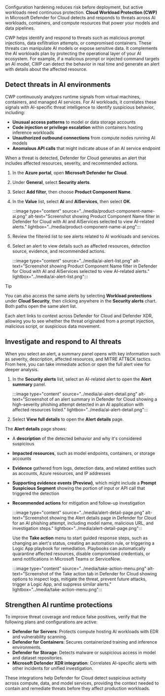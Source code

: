 Configuration hardening reduces risk before deployment, but active workloads need continuous protection. **Cloud Workload Protection (CWP)** in Microsoft Defender for Cloud detects and responds to threats across AI workloads, containers, and compute resources that power your models and data pipelines.

CWP helps identify and respond to threats such as malicious prompt injections, data exfiltration attempts, or compromised containers. These threats can manipulate AI models or expose sensitive data. It complements the AI workloads plan by protecting the operational layer of your AI ecosystem. For example, if a malicious prompt or injected command targets an AI model, CWP can detect the behavior in real time and generate an alert with details about the affected resource.

## Detect threats in AI environments

CWP continuously analyzes runtime signals from virtual machines, containers, and managed AI services. For AI workloads, it correlates these signals with AI-specific threat intelligence to identify suspicious behavior, including:

- **Unusual access patterns** to model or data storage accounts
- **Code injection or privilege escalation** within containers hosting inference workloads
- **Unauthorized outbound connections** from compute nodes running AI models
- **Anomalous API calls** that might indicate abuse of an AI service endpoint

When a threat is detected, Defender for Cloud generates an alert that includes affected resources, severity, and recommended actions.

1. In the **Azure portal**, open **Microsoft Defender for Cloud**.
1. Under **General**, select **Security alerts**.
1. Select **Add filter**, then choose **Product Component Name**.
1. In the **Value** list, select **AI** and **AIServices**, then select **OK**.

   :::image type="content" source="../media/product-component-name-ai.png" alt-text="Screenshot showing Product Component Name filter in Defender for Cloud with AI and AIServices selected to view AI-related alerts." lightbox="../media/product-component-name-ai.png":::

1. Review the filtered list to see alerts related to AI workloads and services.
1. Select an alert to view details such as affected resources, detection source, evidence, and recommended actions.

   :::image type="content" source="../media/ai-alert-list.png" alt-text="Screenshot showing Product Component Name filter in Defender for Cloud with AI and AIServices selected to view AI-related alerts." lightbox="../media/ai-alert-list.png":::

> [!TIP]
> You can also access the same alerts by selecting **Workload protections** under **Cloud Security**, then clicking anywhere in the **Security alerts** chart. Both paths open the same alert list.

Each alert links to context across Defender for Cloud and Defender XDR, allowing you to see whether the threat originated from a prompt injection, malicious script, or suspicious data movement.

## Investigate and respond to AI threats

When you select an alert, a summary panel opens with key information such as severity, description, affected resources, and MITRE ATT&CK tactics. From here, you can take immediate action or open the full alert view for deeper analysis.

1. In the **Security alerts** list, select an AI-related alert to open the **Alert summary** panel.

   :::image type="content" source="../media/ai-alert-detail.png" alt-text="Screenshot of an alert summary in Defender for Cloud showing a high-severity phishing attempt detected in an AI application with affected resources listed." lightbox="../media/ai-alert-detail.png":::

1. Select **View full details** to open the **Alert details** page.

The **Alert details** page shows:

- A **description** of the detected behavior and why it's considered suspicious
- **Impacted resources**, such as model endpoints, containers, or storage accounts
- **Evidence** gathered from logs, detection data, and related entities such as accounts, Azure resources, and IP addresses
- **Supporting evidence events (Preview)**, which might include a **Prompt Suspicious Segment** showing the portion of input or API call that triggered the detection
- **Recommended actions** for mitigation and follow-up investigation

   :::image type="content" source="../media/alert-detail-page.png" alt-text="Screenshot showing the Alert details page in Defender for Cloud for an AI phishing attempt, including model name, malicious URL, and investigation steps." lightbox="../media/alert-detail-page.png":::

   Use the **Take action** menu to start guided response steps, such as changing an alert's status, creating an automation rule, or triggering a Logic App playbook for remediation. Playbooks can automatically quarantine affected resources, disable compromised credentials, or send notifications in Microsoft Teams or ServiceNow.

   :::image type="content" source="../media/take-action-menu.png" alt-text="Screenshot of the Take action tab in Defender for Cloud showing options to inspect logs, mitigate the threat, prevent future attacks, trigger a Logic App, and suppress similar alerts." lightbox="../media/take-action-menu.png":::

## Strengthen AI runtime protections

To improve threat coverage and reduce false positives, verify that the following plans and configurations are active:

- **Defender for Servers**: Protects compute hosting AI workloads with EDR and vulnerability scanning.
- **Defender for Containers**: Secures containerized training and inference environments.
- **Defender for Storage**: Detects malware or suspicious access in model and dataset repositories.
- **Microsoft Defender XDR integration**: Correlates AI-specific alerts with other incidents for unified investigation.

These integrations help Defender for Cloud detect suspicious activity across compute, data, and model services, providing the context needed to contain and remediate threats before they affect production workloads.
